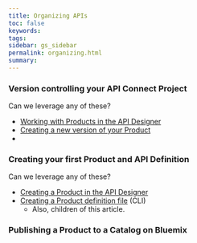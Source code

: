 ```yaml
---
title: Organizing APIs
toc: false
keywords:
tags:
sidebar: gs_sidebar
permalink: organizing.html
summary:
---
```

### Version controlling your API Connect Project

Can we leverage any of these?

- [Working with Products in the API Designer](http://www.ibm.com/support/knowledgecenter/SSFS6T/com.ibm.apic.toolkit.doc/capim_products.html)
- [Creating a new version of your Product](http://www.ibm.com/support/knowledgecenter/SSFS6T/com.ibm.apic.toolkit.doc/product_versions.html)
- []()

### Creating your first Product and API Definition


Can we leverage any of these?

- [Creating a Product in the API Designer](http://www.ibm.com/support/knowledgecenter/SSFS6T/com.ibm.apic.toolkit.doc/tapim_create_product.html)
- [Creating a Product definition file](http://www.ibm.com/support/knowledgecenter/SSFS6T/com.ibm.apic.toolkit.doc/task_apim_cli_product_yaml.html) (CLI)
  - Also, children of this article.

### Publishing a Product to a Catalog on Bluemix
